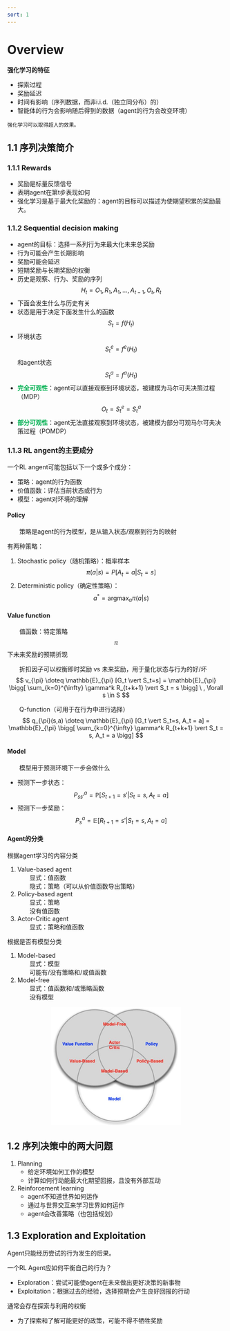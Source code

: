 ```yaml
---
sort: 1
---
```


# Overview

**强化学习的特征**  
* 探索过程
* 奖励延迟
* 时间有影响（序列数据，而非i.i.d.（独立同分布）的）
* 智能体的行为会影响随后得到的数据（agent的行为会改变环境）

```note
强化学习可以取得超人的效果。
```

## 1.1 序列决策简介

### 1.1.1 Rewards

* 奖励是标量反馈信号
* 表明agent在第t步表现如何
* 强化学习是基于最大化奖励的：agent的目标可以描述为使期望积累的奖励最大。

### 1.1.2 Sequential decision making

* agent的目标：选择一系列行为来最大化未来总奖励
* 行为可能会产生长期影响
* 奖励可能会延迟
* 短期奖励与长期奖励的权衡
* 历史是观察、行为、奖励的序列$$H_t = O_1, R_1, A_1, \ldots, A_{t-1}, O_t, R_t$$
* 下面会发生什么与历史有关
* 状态是用于决定下面发生什么的函数$$S_t = f(H_t)$$
* 环境状态$$S_t^e = f^e(H_t)$$和agent状态$$S_t^a = f^a(H_t)$$
* <b><font color="#00B050">完全可观性</font></b>：agent可以直接观察到环境状态，被建模为马尔可夫决策过程（MDP）$$O_t = S_t^e = S_t^a$$
* <b><font color="#00B050">部分可观性</font></b>：agent无法直接观察到环境状态，被建模为部分可观马尔可夫决策过程（POMDP）

### 1.1.3 RL angent的主要成分

一个RL angent可能包括以下一个或多个成分：  
* 策略：agent的行为函数
* 价值函数：评估当前状态或行为
* 模型：agent对环境的理解

#### Policy

&emsp;&emsp;策略是agent的行为模型，是从输入状态/观察到行为的映射
  
有两种策略：  
1. Stochastic policy（随机策略）：概率样本$$\pi (a \vert s) = P[A_t = a \vert S_t = s]$$
2. Deterministic policy（确定性策略）：$$a^* = \mathop{argmax}_a \pi (a \vert s)$$

#### Value function

&emsp;&emsp;值函数：特定策略$$\pi$$下未来奖励的预期折现

&emsp;&emsp;折扣因子可以权衡即时奖励 vs 未来奖励，用于量化状态与行为的好/坏 
$$      v_{\pi}
\doteq  \mathbb{E}_{\pi} [G_t \vert S_t=s]
    =   \mathbb{E}_{\pi} \bigg[ 
                \sum_{k=0}^{\infty} \gamma^k R_{t+k+1} \vert S_t = s
            \bigg] \ , \forall s \in S
$$

&emsp;&emsp;Q-function（可用于在行为中进行选择）
$$      q_{\pi}(s,a)
\doteq  \mathbb{E}_{\pi} [G_t \vert S_t=s, A_t = a]
    =   \mathbb{E}_{\pi} 
        \bigg[ 
            \sum_{k=0}^{\infty} \gamma^k R_{t+k+1} \vert S_t = s, A_t = a
        \bigg]
$$

#### Model

&emsp;&emsp;模型用于预测环境下一步会做什么  
* 预测下一步状态：$$P_{ss'}^a = \mathbb{P} [ S_{t+1} = s' \vert S_t = s, A_t = a ]$$
* 预测下一步奖励：$$P_{s}^a = \mathbb{E} [ R_{t+1} = s' \vert S_t = s, A_t = a ]$$

#### Agent的分类

根据agent学习的内容分类  
1. Value-based agent  
&emsp;&emsp;显式：值函数  
&emsp;&emsp;隐式：策略（可以从价值函数导出策略）  
2. Policy-based agent  
&emsp;&emsp;显式：策略  
&emsp;&emsp;没有值函数  
3. Actor-Critic agent  
&emsp;&emsp;显式：策略和值函数

根据是否有模型分类  
1. Model-based  
&emsp;&emsp;显式：模型  
&emsp;&emsp;可能有/没有策略和/或值函数  
2. Model-free  
&emsp;&emsp;显式：值函数和/或策略函数  
&emsp;&emsp;没有模型  

<center>
    <figure>
        <img src="./images/1-1.JPG" width=300px>
    </figure>
</center>

## 1.2 序列决策中的两大问题

1. Planning
   * 给定环境如何工作的模型
   * 计算如何行动能最大化期望回报，且没有外部互动
2. Reinforcement learning
   * agent不知道世界如何运作
   * 通过与世界交互来学习世界如何运作
   * agent会改善策略（也包括规划）

## 1.3 Exploration and Exploitation

Agent只能经历尝试的行为发生的后果。

一个RL Agent应如何平衡自己的行为？  
* Exploration：尝试可能使agent在未来做出更好决策的新事物
* Exploitation：根据过去的经验，选择预期会产生良好回报的行动 

通常会存在探索与利用的权衡  
* 为了探索和了解可能更好的政策，可能不得不牺牲奖励
